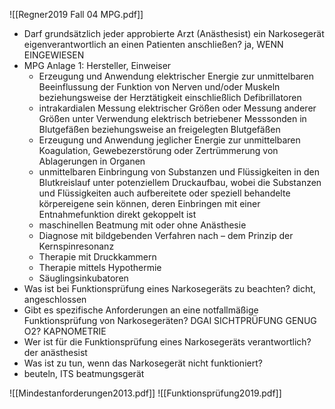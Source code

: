  ![[Regner2019 Fall 04 MPG.pdf]]
- Darf grundsätzlich jeder approbierte Arzt (Anästhesist) ein Narkosegerät eigenverantwortlich an einen Patienten anschließen?
ja, WENN EINGEWIESEN
- MPG Anlage 1: Hersteller, Einweiser
	-  Erzeugung und Anwendung elektrischer Energie zur unmittelbaren Beeinflussung der Funktion von Nerven und/oder Muskeln beziehungsweise der Herztätigkeit einschließlich Defibrillatoren
	-  intrakardialen Messung elektrischer Größen oder Messung anderer Größen unter Verwendung elektrisch betriebener Messsonden in Blutgefäßen beziehungsweise an freigelegten Blutgefäßen
	-  Erzeugung und Anwendung jeglicher Energie zur unmittelbaren Koagulation, Gewebezerstörung oder Zertrümmerung von Ablagerungen in Organen
	-   unmittelbaren Einbringung von Substanzen und Flüssigkeiten in den Blutkreislauf unter potenziellem Druckaufbau, wobei die Substanzen und Flüssigkeiten auch aufbereitete oder speziell behandelte körpereigene sein können, deren Einbringen mit einer Entnahmefunktion direkt gekoppelt ist
	-  maschinellen Beatmung mit oder ohne Anästhesie
	- Diagnose mit bildgebenden Verfahren nach – dem Prinzip der Kernspinresonanz
	- Therapie mit Druckkammern
	- Therapie mittels Hypothermie
	- Säuglingsinkubatoren
- Was ist bei Funktionsprüfung eines Narkosegeräts zu beachten?
dicht, angeschlossen
- Gibt es spezifische Anforderungen an eine notfallmäßige Funktionsprüfung von Narkosegeräten?
DGAI
SICHTPRÜFUNG
GENUG O2?
KAPNOMETRIE
- Wer ist für die Funktionsprüfung eines Narkosegeräts verantwortlich?
der anästhesist
- Was ist zu tun, wenn das Narkosegerät nicht funktioniert?
- beuteln, ITS beatmungsgerät

![[Mindestanforderungen2013.pdf]]
![[Funktionsprüfung2019.pdf]]